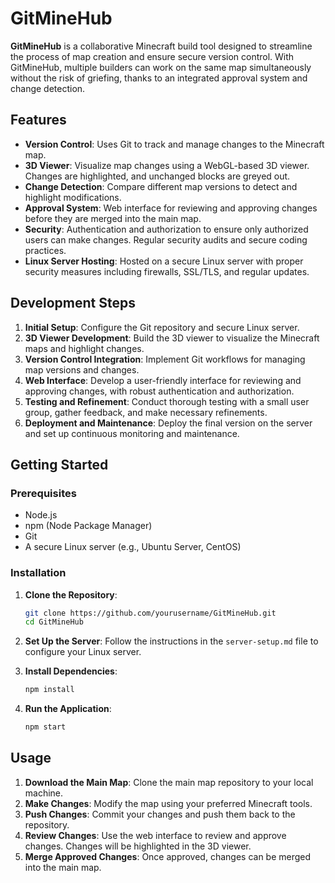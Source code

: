 # GitMineHub

**GitMineHub** is a collaborative Minecraft build tool designed to streamline the process of map creation and ensure secure version control. With GitMineHub, multiple builders can work on the same map simultaneously without the risk of griefing, thanks to an integrated approval system and change detection.

## Features

- **Version Control**: Uses Git to track and manage changes to the Minecraft map.
- **3D Viewer**: Visualize map changes using a WebGL-based 3D viewer. Changes are highlighted, and unchanged blocks are greyed out.
- **Change Detection**: Compare different map versions to detect and highlight modifications.
- **Approval System**: Web interface for reviewing and approving changes before they are merged into the main map.
- **Security**: Authentication and authorization to ensure only authorized users can make changes. Regular security audits and secure coding practices.
- **Linux Server Hosting**: Hosted on a secure Linux server with proper security measures including firewalls, SSL/TLS, and regular updates.

## Development Steps

1. **Initial Setup**: Configure the Git repository and secure Linux server.
2. **3D Viewer Development**: Build the 3D viewer to visualize the Minecraft maps and highlight changes.
3. **Version Control Integration**: Implement Git workflows for managing map versions and changes.
4. **Web Interface**: Develop a user-friendly interface for reviewing and approving changes, with robust authentication and authorization.
5. **Testing and Refinement**: Conduct thorough testing with a small user group, gather feedback, and make necessary refinements.
6. **Deployment and Maintenance**: Deploy the final version on the server and set up continuous monitoring and maintenance.

## Getting Started

### Prerequisites

- Node.js
- npm (Node Package Manager)
- Git
- A secure Linux server (e.g., Ubuntu Server, CentOS)

### Installation

1. **Clone the Repository**:
    ```bash
    git clone https://github.com/yourusername/GitMineHub.git
    cd GitMineHub
    ```

2. **Set Up the Server**:
    Follow the instructions in the `server-setup.md` file to configure your Linux server.

3. **Install Dependencies**:
    ```bash
    npm install
    ```

4. **Run the Application**:
    ```bash
    npm start
    ```

## Usage

1. **Download the Main Map**: Clone the main map repository to your local machine.
2. **Make Changes**: Modify the map using your preferred Minecraft tools.
3. **Push Changes**: Commit your changes and push them back to the repository.
4. **Review Changes**: Use the web interface to review and approve changes. Changes will be highlighted in the 3D viewer.
5. **Merge Approved Changes**: Once approved, changes can be merged into the main map.


